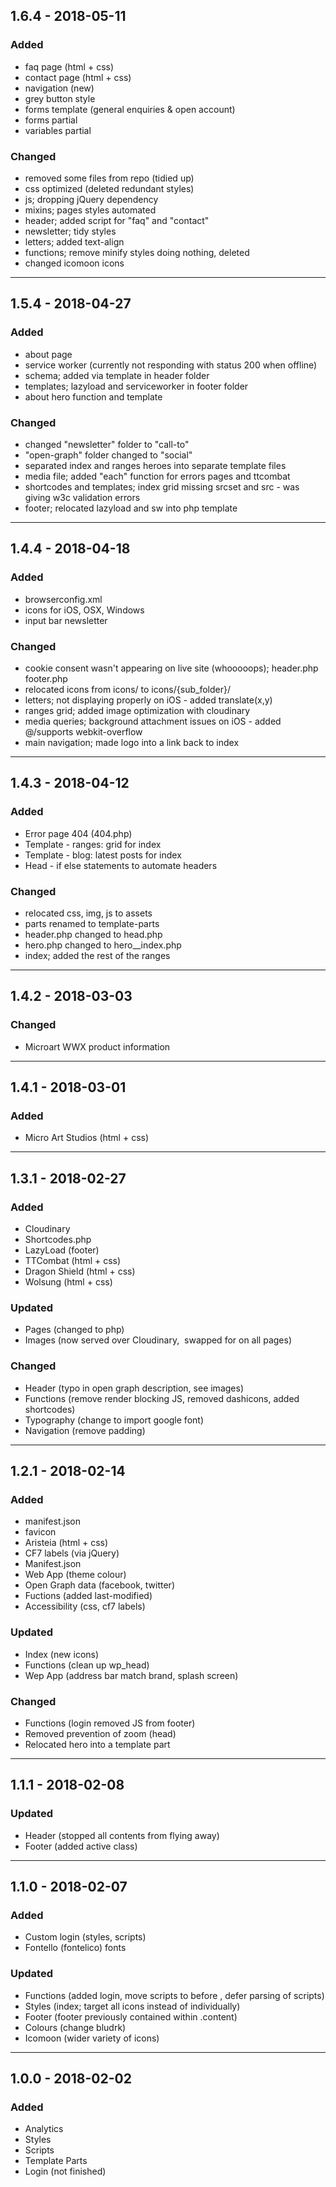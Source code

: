## 1.6.4 - 2018-05-11

### Added
- faq page (html + css)
- contact page (html + css)
- navigation (new)
- grey button style
- forms template (general enquiries & open account)
- forms partial
- variables partial

### Changed
- removed some files from repo (tidied up)
- css optimized (deleted redundant styles)
- js; dropping jQuery dependency
- mixins; pages styles automated
- header; added script for "faq" and "contact"
- newsletter; tidy styles
- letters; added text-align
- functions; remove minify styles doing nothing, deleted
- changed icomoon icons

------------------------------------------------------------

## 1.5.4 - 2018-04-27

### Added
- about page
- service worker (currently not responding with status 200 when offline)
- schema; added via template in header folder
- templates; lazyload and serviceworker in footer folder
- about hero function and template

### Changed
- changed "newsletter" folder to "call-to"
- "open-graph" folder changed to "social"
- separated index and ranges heroes into separate template files
- media file; added "each" function for errors pages and ttcombat
- shortcodes and templates; index grid missing srcset and src - was giving w3c validation errors
- footer; relocated lazyload and sw into php template

------------------------------------------------------------

## 1.4.4 - 2018-04-18

### Added
- browserconfig.xml
- icons for iOS, OSX, Windows
- input bar newsletter

### Changed
- cookie consent wasn't appearing on live site (whooooops); header.php footer.php
- relocated icons from icons/ to icons/{sub_folder}/
- letters; not displaying properly on iOS - added translate(x,y)
- ranges grid; added image optimization with cloudinary
- media queries; background attachment issues on iOS - added @/supports webkit-overflow
- main navigation; made logo into a link back to index

------------------------------------------------------------

## 1.4.3 - 2018-04-12

### Added
- Error page 404 (404.php)
- Template - ranges: grid for index
- Template - blog: latest posts for index
- Head - if else statements to automate headers

### Changed
- relocated css, img, js to assets
- parts renamed to template-parts
- header.php changed to head.php
- hero.php changed to hero__index.php
- index; added the rest of the ranges

------------------------------------------------------------

## 1.4.2 - 2018-03-03

### Changed
- Microart WWX product information

------------------------------------------------------------

## 1.4.1 - 2018-03-01

### Added
- Micro Art Studios (html + css)

------------------------------------------------------------

## 1.3.1 - 2018-02-27

### Added
- Cloudinary
- Shortcodes.php
- LazyLoad (footer)
- TTCombat (html + css)
- Dragon Shield (html + css)
- Wolsung (html + css)

### Updated
- Pages (changed to php)
- Images (now served over Cloudinary, <img> swapped for <picture> on all pages)

### Changed
- Header (typo in open graph description, see images)
- Functions (remove render blocking JS, removed dashicons, added shortcodes)
- Typography (change to import google font)
- Navigation (remove padding)

------------------------------------------------------------

## 1.2.1 - 2018-02-14

### Added
- manifest.json
- favicon
- Aristeia (html + css)
- CF7 labels (via jQuery)
- Manifest.json
- Web App (theme colour)
- Open Graph data (facebook, twitter)
- Fuctions (added last-modified)
- Accessibility (css, cf7 labels)

### Updated
- Index (new icons)
- Functions (clean up wp_head)
- Wep App (address bar match brand, splash screen)

### Changed
- Functions (login removed JS from footer)
- Removed prevention of zoom (head)
- Relocated hero into a template part

------------------------------------------------------------

## 1.1.1 - 2018-02-08

### Updated
- Header (stopped all contents from flying away)
- Footer (added active class)

------------------------------------------------------------

## 1.1.0 - 2018-02-07

### Added
- Custom login (styles, scripts)
- Fontello (fontelico) fonts

### Updated
- Functions (added login, move scripts to before </body>, defer parsing of scripts)
- Styles (index; target all icons instead of individually)
- Footer (footer previously contained within .content)
- Colours (change bludrk)
- Icomoon (wider variety of icons)

------------------------------------------------------------

## 1.0.0 - 2018-02-02

### Added
- Analytics
- Styles
- Scripts
- Template Parts
- Login (not finished)
